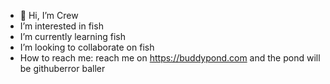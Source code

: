 - 👋 Hi, I’m Crew
-  I’m interested in fish
-  I’m currently learning fish
-  I’m looking to collaborate on fish
-  How to reach me: reach me on https://buddypond.com and the pond will be githuberror
  baller
